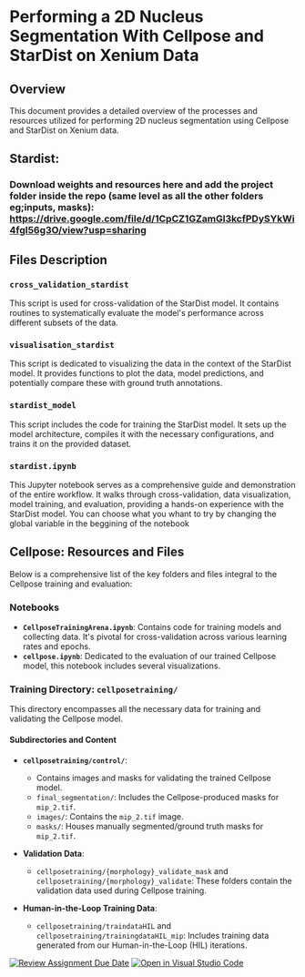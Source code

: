 # Performing a 2D Nucleus Segmentation With Cellpose and StarDist on Xenium Data

## Overview
This document provides a detailed overview of the processes and resources utilized for performing 2D nucleus segmentation using Cellpose and StarDist on Xenium data.


## Stardist: 

### Download weights and resources here and add the project folder inside the repo (same level as all the other folders eg;inputs, masks): https://drive.google.com/file/d/1CpCZ1GZamGl3kcfPDySYkWi4fgI56g3O/view?usp=sharing
## Files Description

### `cross_validation_stardist`
This script is used for cross-validation of the StarDist model. It contains routines to systematically evaluate the model's performance across different subsets of the data.

### `visualisation_stardist`
This script is dedicated to visualizing the data in the context of the StarDist model. It provides functions to plot the data, model predictions, and potentially compare these with ground truth annotations.

### `stardist_model`
This script includes the code for training the StarDist model. It sets up the model architecture, compiles it with the necessary configurations, and trains it on the provided dataset.

### `stardist.ipynb`
This Jupyter notebook serves as a comprehensive guide and demonstration of the entire workflow. It walks through cross-validation, data visualization, model training, and evaluation, providing a hands-on experience with the StarDist model.
You can choose what you whant to try by changing the global variable in the beggining of the notebook


## Cellpose: Resources and Files
Below is a comprehensive list of the key folders and files integral to the Cellpose training and evaluation:

### Notebooks
- **`CellposeTrainingArena.ipynb`**: Contains code for training models and collecting data. It's pivotal for cross-validation across various learning rates and epochs.
- **`cellpose.ipynb`**: Dedicated to the evaluation of our trained Cellpose model, this notebook includes several visualizations.

### Training Directory: `cellposetraining/`
This directory encompasses all the necessary data for training and validating the Cellpose model.

#### Subdirectories and Content
- **`cellposetraining/control/`**: 
  - Contains images and masks for validating the trained Cellpose model.
  - `final_segmentation/`: Includes the Cellpose-produced masks for `mip_2.tif`.
  - `images/`: Contains the `mip_2.tif` image.
  - `masks/`: Houses manually segmented/ground truth masks for `mip_2.tif`.

- **Validation Data**: 
  - `cellposetraining/{morphology}_validate_mask` and `cellposetraining/{morphology}_validate`: These folders contain the validation data used during Cellpose training.

- **Human-in-the-Loop Training Data**: 
  - `cellposetraining/traindataHIL` and `cellposetraining/trainingdataHIL_mip`: Includes training data generated from our Human-in-the-Loop (HIL) iterations.


[![Review Assignment Due Date](https://classroom.github.com/assets/deadline-readme-button-24ddc0f5d75046c5622901739e7c5dd533143b0c8e959d652212380cedb1ea36.svg)](https://classroom.github.com/a/fEFF99tU)
[![Open in Visual Studio Code](https://classroom.github.com/assets/open-in-vscode-718a45dd9cf7e7f842a935f5ebbe5719a5e09af4491e668f4dbf3b35d5cca122.svg)](https://classroom.github.com/online_ide?assignment_repo_id=12918895&assignment_repo_type=AssignmentRepo)
